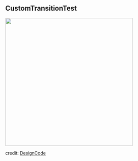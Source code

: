 ## CustomTransitionTest
<img height="400" src="https://github.com/samgusa/FunAnimations/assets/45985527/58093ab5-378c-44af-824d-8e1dda6a5a9f">

credit: [DesignCode](https://www.youtube.com/watch?v=f0wYIYfPBa4)
